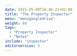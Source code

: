 ```yaml
---
date: 2015-05-09T16:46:21+02:00
title: "The Property Inspector"
menu: "menugoogledrive"
weight: 60
tags:
  - "Property Inspector"
  - "Notes"
include: "inspector"
editorversion: 3
---
```

